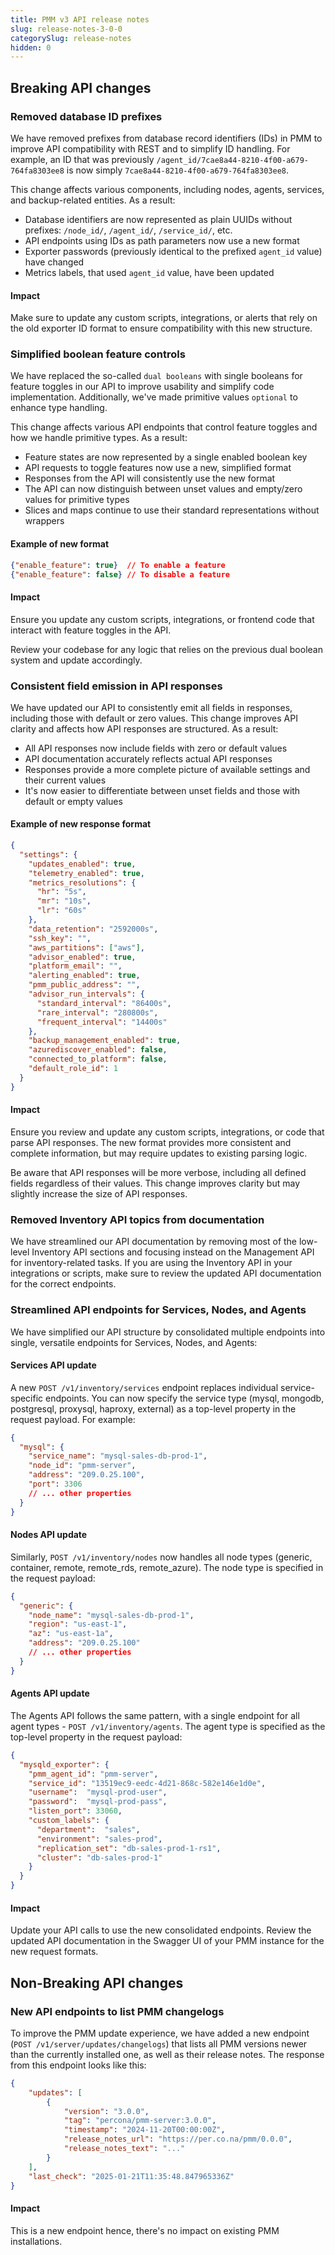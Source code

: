 ```yaml
---
title: PMM v3 API release notes
slug: release-notes-3-0-0
categorySlug: release-notes
hidden: 0
---
```

## Breaking API changes

### Removed database ID prefixes

We have removed prefixes from database record identifiers (IDs) in PMM to improve API compatibility with REST and to simplify ID handling.
For example, an ID that was previously `/agent_id/7cae8a44-8210-4f00-a679-764fa8303ee8` is now simply `7cae8a44-8210-4f00-a679-764fa8303ee8`.

This change affects various components, including nodes, agents, services, and backup-related entities. As a result:

- Database identifiers are now represented as plain UUIDs without prefixes: `/node_id/`, `/agent_id/`, `/service_id/`, etc.
- API endpoints using IDs as path parameters now use a new format
- Exporter passwords (previously identical to the prefixed `agent_id` value) have changed
- Metrics labels, that used `agent_id` value, have been updated

#### Impact

Make sure to update any custom scripts, integrations, or alerts that rely on the old exporter ID format to ensure compatibility with this new structure.

### Simplified boolean feature controls

We have replaced the so-called `dual booleans` with single booleans for feature toggles in our API to improve usability and simplify code implementation. Additionally, we've made primitive values `optional` to enhance type handling.

This change affects various API endpoints that control feature toggles and how we handle primitive types. As a result:

- Feature states are now represented by a single enabled boolean key
- API requests to toggle features now use a new, simplified format
- Responses from the API will consistently use the new format
- The API can now distinguish between unset values and empty/zero values for primitive types
- Slices and maps continue to use their standard representations without wrappers

#### Example of new format

```json
{"enable_feature": true}  // To enable a feature
{"enable_feature": false} // To disable a feature
```

#### Impact

Ensure you update any custom scripts, integrations, or frontend code that interact with feature toggles in the API. 

Review your codebase for any logic that relies on the previous dual boolean system and update accordingly.

### Consistent field emission in API responses

We have updated our API to consistently emit all fields in responses, including those with default or zero values. This change improves API clarity and affects how API responses are structured. As a result:

- All API responses now include fields with zero or default values
- API documentation accurately reflects actual API responses
- Responses provide a more complete picture of available settings and their current values
- It's now easier to differentiate between unset fields and those with default or empty values

#### Example of new response format

```json
{
  "settings": {
    "updates_enabled": true,
    "telemetry_enabled": true,
    "metrics_resolutions": {
      "hr": "5s",
      "mr": "10s",
      "lr": "60s"
    },
    "data_retention": "2592000s",
    "ssh_key": "",
    "aws_partitions": ["aws"],
    "advisor_enabled": true,
    "platform_email": "",
    "alerting_enabled": true,
    "pmm_public_address": "",
    "advisor_run_intervals": {
      "standard_interval": "86400s",
      "rare_interval": "280800s",
      "frequent_interval": "14400s"
    },
    "backup_management_enabled": true,
    "azurediscover_enabled": false,
    "connected_to_platform": false,
    "default_role_id": 1
  }
}
```

#### Impact

Ensure you review and update any custom scripts, integrations, or code that parse API responses. The new format provides more consistent and complete information, but may require updates to existing parsing logic.

Be aware that API responses will be more verbose, including all defined fields regardless of their values. This change improves clarity but may slightly increase the size of API responses.

### Removed Inventory API topics from documentation

We have streamlined our API documentation by removing most of the low-level Inventory API sections and focusing instead on the Management API for inventory-related tasks. If you are using the Inventory API in your integrations or scripts, make sure to review the updated API documentation for the correct endpoints.

### Streamlined API endpoints for Services, Nodes, and Agents

We have simplified our API structure by consolidated multiple endpoints into single, versatile endpoints for Services, Nodes, and Agents:

#### Services API update

A new `POST /v1/inventory/services` endpoint replaces individual service-specific endpoints. You can now specify the service type (mysql, mongodb, postgresql, proxysql, haproxy, external) as a top-level property in the request payload. For example:

```json
{
  "mysql": {
    "service_name": "mysql-sales-db-prod-1",
    "node_id": "pmm-server",
    "address": "209.0.25.100",
    "port": 3306
    // ... other properties
  }
}
```

#### Nodes API update

Similarly, `POST /v1/inventory/nodes` now handles all node types (generic, container, remote, remote_rds, remote_azure). The node type is specified in the request payload:

```json
{
  "generic": {
    "node_name": "mysql-sales-db-prod-1",
    "region": "us-east-1",
    "az": "us-east-1a",
    "address": "209.0.25.100"
    // ... other properties
  }
}
```

#### Agents API update

The Agents API follows the same pattern, with a single endpoint for all agent types - `POST /v1/inventory/agents`. The agent type is specified as the top-level property in the request payload:

```json
{
  "mysqld_exporter": {
    "pmm_agent_id": "pmm-server",
    "service_id": "13519ec9-eedc-4d21-868c-582e146e1d0e",
    "username":  "mysql-prod-user",
    "password":  "mysql-prod-pass",
    "listen_port": 33060,
    "custom_labels": {
      "department":  "sales",
      "environment": "sales-prod",
      "replication_set": "db-sales-prod-1-rs1",
      "cluster": "db-sales-prod-1"
    }
  }
}
```

#### Impact

Update your API calls to use the new consolidated endpoints. Review the updated API documentation in the Swagger UI of your PMM instance for the new request formats.

## Non-Breaking API changes

### New API endpoints to list PMM changelogs
To improve the PMM update experience, we have added a new endpoint (`POST /v1/server/updates/changelogs`) that lists all PMM versions newer than the currently installed one, as well as their release notes. The response from this endpoint looks like this:
```json
{
    "updates": [
        {
            "version": "3.0.0",
            "tag": "percona/pmm-server:3.0.0",
            "timestamp": "2024-11-20T00:00:00Z",
            "release_notes_url": "https://per.co.na/pmm/0.0.0",
            "release_notes_text": "..."
        }
    ],
    "last_check": "2025-01-21T11:35:48.847965336Z"
}
```


#### Impact
This is a new endpoint hence, there's no impact on existing PMM installations.
